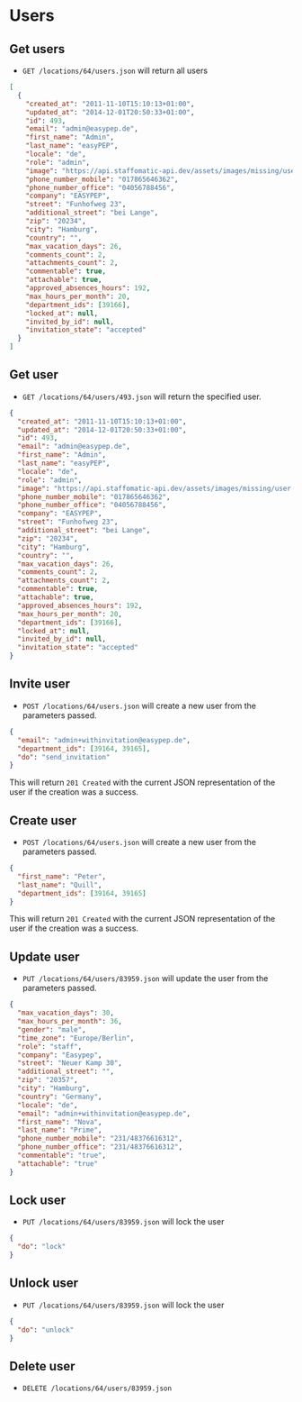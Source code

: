Users
=======================

Get users
----------

* `GET /locations/64/users.json` will return all users

```json
[
  {
    "created_at": "2011-11-10T15:10:13+01:00",
    "updated_at": "2014-12-01T20:50:33+01:00",
    "id": 493,
    "email": "admin@easypep.de",
    "first_name": "Admin",
    "last_name": "easyPEP",
    "locale": "de",
    "role": "admin",
    "image": "https://api.staffomatic-api.dev/assets/images/missing/user.png",
    "phone_number_mobile": "017865646362",
    "phone_number_office": "04056788456",
    "company": "EASYPEP",
    "street": "Funhofweg 23",
    "additional_street": "bei Lange",
    "zip": "20234",
    "city": "Hamburg",
    "country": "",
    "max_vacation_days": 26,
    "comments_count": 2,
    "attachments_count": 2,
    "commentable": true,
    "attachable": true,
    "approved_absences_hours": 192,
    "max_hours_per_month": 20,
    "department_ids": [39166],
    "locked_at": null,
    "invited_by_id": null,
    "invitation_state": "accepted"
  }
]
```

Get user
----------

* `GET /locations/64/users/493.json` will return the specified user.

```json
{
  "created_at": "2011-11-10T15:10:13+01:00",
  "updated_at": "2014-12-01T20:50:33+01:00",
  "id": 493,
  "email": "admin@easypep.de",
  "first_name": "Admin",
  "last_name": "easyPEP",
  "locale": "de",
  "role": "admin",
  "image": "https://api.staffomatic-api.dev/assets/images/missing/user.png",
  "phone_number_mobile": "017865646362",
  "phone_number_office": "04056788456",
  "company": "EASYPEP",
  "street": "Funhofweg 23",
  "additional_street": "bei Lange",
  "zip": "20234",
  "city": "Hamburg",
  "country": "",
  "max_vacation_days": 26,
  "comments_count": 2,
  "attachments_count": 2,
  "commentable": true,
  "attachable": true,
  "approved_absences_hours": 192,
  "max_hours_per_month": 20,
  "department_ids": [39166],
  "locked_at": null,
  "invited_by_id": null,
  "invitation_state": "accepted"
}
```

Invite user
--------------

* `POST /locations/64/users.json` will create a new user from the parameters passed.


```json
{
  "email": "admin+withinvitation@easypep.de",
  "department_ids": [39164, 39165],
  "do": "send_invitation"
}
```

This will return `201 Created` with the current JSON representation of the user if the creation was a success.

Create user
--------------

* `POST /locations/64/users.json` will create a new user from the parameters passed.


```json
{
  "first_name": "Peter",
  "last_name": "Quill",
  "department_ids": [39164, 39165]
}
```

This will return `201 Created` with the current JSON representation of the user if the creation was a success.



Update user
--------------

* `PUT /locations/64/users/83959.json` will update the user from the parameters passed.

```json
{
  "max_vacation_days": 30,
  "max_hours_per_month": 36,
  "gender": "male",
  "time_zone": "Europe/Berlin",
  "role": "staff",
  "company": "Easypep",
  "street": "Neuer Kamp 30",
  "additional_street": "",
  "zip": "20357",
  "city": "Hamburg",
  "country": "Germany",
  "locale": "de",
  "email": "admin+withinvitation@easypep.de",
  "first_name": "Nova",
  "last_name": "Prime",
  "phone_number_mobile": "231/48376616312",
  "phone_number_office": "231/48376616312",
  "commentable": "true",
  "attachable": "true"
}
```

Lock user
--------------

* `PUT /locations/64/users/83959.json` will lock the user

```json
{
  "do": "lock"
}
```

Unlock user
--------------

* `PUT /locations/64/users/83959.json` will lock the user

```json
{
  "do": "unlock"
}
```

Delete user
--------------

* `DELETE /locations/64/users/83959.json`
